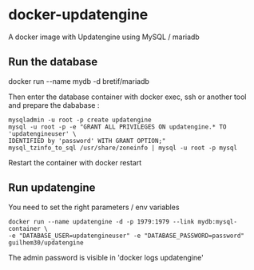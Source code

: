 # docker-updatengine


A docker image with Updatengine using MySQL / mariadb

[Updatengine]: http://www.updatengine.com/

## Run the database

   docker run --name mydb -d bretif/mariadb

Then enter the database container with docker exec, ssh or another tool and prepare the dababase :

    mysqladmin -u root -p create updatengine
    mysql -u root -p -e "GRANT ALL PRIVILEGES ON updatengine.* TO 'updatengineuser' \
    IDENTIFIED by 'password' WITH GRANT OPTION;"
    mysql_tzinfo_to_sql /usr/share/zoneinfo | mysql -u root -p mysql
    
Restart the container with docker restart

## Run updatengine
You need to set the right parameters / env variables

    docker run --name updatengine -d -p 1979:1979 --link mydb:mysql-container \
    -e "DATABASE_USER=updatengineuser" -e "DATABASE_PASSWORD=password" guilhem30/updatengine

The admin password is visible in 'docker logs updatengine'

